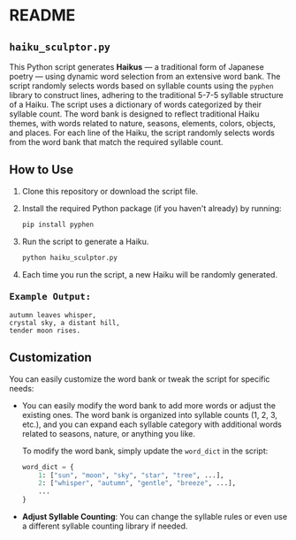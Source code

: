# README

## `haiku_sculptor.py`

This Python script generates **Haikus** — a traditional form of Japanese poetry — using dynamic word selection from an extensive word bank. The script randomly selects words based on syllable counts using the `pyphen` library to construct lines, adhering to the traditional 5-7-5 syllable structure of a Haiku. The script uses a dictionary of words categorized by their syllable count. The word bank is designed to reflect traditional Haiku themes, with words related to nature, seasons, elements, colors, objects, and places. For each line of the Haiku, the script randomly selects words from the word bank that match the required syllable count.

## How to Use

1. Clone this repository or download the script file.
2. Install the required Python package (if you haven't already) by running:
    
    ```bash
    pip install pyphen
    ```
    
3. Run the script to generate a Haiku. 
    
    ```bash
    python haiku_sculptor.py
    ```
    
4. Each time you run the script, a new Haiku will be randomly generated.

### <samp>Example Output:</samp>

```
autumn leaves whisper,
crystal sky, a distant hill,
tender moon rises.
```

## Customization

You can easily customize the word bank or tweak the script for specific needs:

- You can easily modify the word bank to add more words or adjust the existing ones. The word bank is organized into syllable counts (1, 2, 3, etc.), and you can expand each syllable category with additional words related to seasons, nature, or anything you like.
    
    To modify the word bank, simply update the `word_dict` in the script:
    
    ```python
    word_dict = {
        1: ["sun", "moon", "sky", "star", "tree", ...],
        2: ["whisper", "autumn", "gentle", "breeze", ...],
        ...
    }
    ```
    
- **Adjust Syllable Counting**: You can change the syllable rules or even use a different syllable counting library if needed.